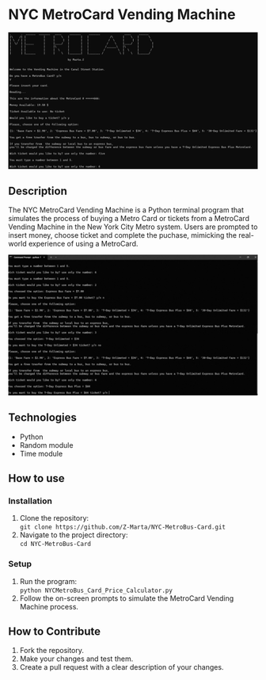  # NYC MetroCard Vending Machine

<img src="https://github.com/Z-Marta/NYC-MetroBus-Card/blob/main/Media/Metrocard.jpg" 
alt="NYC MetroCard Vending Machine in the Terminal">

## Description

The NYC MetroCard Vending Machine is a Python terminal program that simulates the process of buying a Metro Card or tickets from a MetroCard Vending Machine in the New York City Metro system. Users are prompted to insert money, choose ticket and complete the puchase, mimicking the real-world experience of using a MetroCard.

<img src="https://github.com/Z-Marta/NYC-MetroBus-Card/blob/main/Media/MetroCard.gif" 
alt="Invalide input insert in the Terminal ">

## Technologies

- Python
- Random module
- Time module

## How to use
### Installation
1. Clone the repository: <br />
`git clone https://github.com/Z-Marta/NYC-MetroBus-Card.git`
1. Navigate to the project directory: <br />
`cd NYC-MetroBus-Card`
### Setup
1. Run the program: <br />
`python NYCMetroBus_Card_Price_Calculator.py`
1. Follow the on-screen prompts to simulate the MetroCard Vending Machine process.

## How to Contribute
1. Fork the repository.
1. Make your changes and test them.
1. Create a pull request with a clear description of your changes.